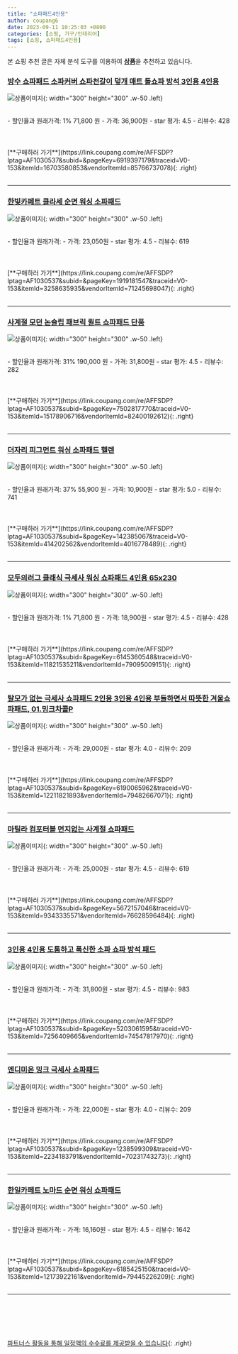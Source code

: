 ```yaml
---
title: "쇼파패드4인용"
author: coupang6
date: 2023-09-11 10:25:03 +0800
categories: [쇼핑, 가구/인테리어]
tags: [쇼핑, 쇼파패드4인용]
---
```


본 쇼핑 추천 글은 자체 분석 도구를 이용하여 [**상품**](https://link.coupang.com/a/bao1ui)을 추천하고 있습니다.

### [방수 쇼파패드 소파커버 쇼파천갈이 덮개 매트 돌쇼파 방석 3인용 4인용](https://link.coupang.com/re/AFFSDP?lptag=AF1030537&subid=&pageKey=6919397179&traceid=V0-153&itemId=16703580853&vendorItemId=85766737078)

![상품이미지](https://thumbnail9.coupangcdn.com/thumbnails/remote/230x230ex/image/vendor_inventory/a026/3ecdd7dc341961c43701bcce4130431ec80c2d10e794310b900797cd25f5.jpg){: width="300" height="300" .w-50 .left}


<br>
- 할인율과 원래가격: 1%  71,800   원
- 가격: 36,900원
- star 평가: 4.5
- 리뷰수: 428
<br>
<br>
<br>
<br>
[**구매하러 가기**](https://link.coupang.com/re/AFFSDP?lptag=AF1030537&subid=&pageKey=6919397179&traceid=V0-153&itemId=16703580853&vendorItemId=85766737078){: .right}
<br>
<br>

---

### [한빛카페트 클라세 순면 워싱 소파패드](https://link.coupang.com/re/AFFSDP?lptag=AF1030537&subid=&pageKey=1919181547&traceid=V0-153&itemId=3258635935&vendorItemId=71245698047)

![상품이미지](https://thumbnail7.coupangcdn.com/thumbnails/remote/230x230ex/image/retail/images/2020/07/30/19/5/7e3b534e-2645-407b-92ca-528992e927b3.jpg){: width="300" height="300" .w-50 .left}


<br>
- 할인율과 원래가격: 
- 가격: 23,050원
- star 평가: 4.5
- 리뷰수: 619
<br>
<br>
<br>
<br>
[**구매하러 가기**](https://link.coupang.com/re/AFFSDP?lptag=AF1030537&subid=&pageKey=1919181547&traceid=V0-153&itemId=3258635935&vendorItemId=71245698047){: .right}
<br>
<br>

---

### [사계절 모던 논슬립 패브릭 퀼트 쇼파패드 단품](https://link.coupang.com/re/AFFSDP?lptag=AF1030537&subid=&pageKey=7502817770&traceid=V0-153&itemId=15178906716&vendorItemId=82400192612)

![상품이미지](https://thumbnail8.coupangcdn.com/thumbnails/remote/230x230ex/image/vendor_inventory/5605/048d177a5a768be009ae6e8b3aa21c94266b45998935debcdcce8a09b281.jpg){: width="300" height="300" .w-50 .left}


<br>
- 할인율과 원래가격: 31%  190,000   원
- 가격: 31,800원
- star 평가: 4.5
- 리뷰수: 282
<br>
<br>
<br>
<br>
[**구매하러 가기**](https://link.coupang.com/re/AFFSDP?lptag=AF1030537&subid=&pageKey=7502817770&traceid=V0-153&itemId=15178906716&vendorItemId=82400192612){: .right}
<br>
<br>

---

### [더자리 피그먼트 워싱 소파패드 헬렌](https://link.coupang.com/re/AFFSDP?lptag=AF1030537&subid=&pageKey=142385067&traceid=V0-153&itemId=414202562&vendorItemId=4016778489)

![상품이미지](https://thumbnail8.coupangcdn.com/thumbnails/remote/230x230ex/image/retail/images/2018/10/01/14/8/a7ed7574-e129-41cd-a458-cdbc37fa0d3a.jpg){: width="300" height="300" .w-50 .left}


<br>
- 할인율과 원래가격: 37%  55,900   원
- 가격: 10,900원
- star 평가: 5.0
- 리뷰수: 741
<br>
<br>
<br>
<br>
[**구매하러 가기**](https://link.coupang.com/re/AFFSDP?lptag=AF1030537&subid=&pageKey=142385067&traceid=V0-153&itemId=414202562&vendorItemId=4016778489){: .right}
<br>
<br>

---

### [모두의러그 클래식 극세사 워싱 쇼파패드 4인용 65x230](https://link.coupang.com/re/AFFSDP?lptag=AF1030537&subid=&pageKey=6145360548&traceid=V0-153&itemId=11821535211&vendorItemId=79095009151)

![상품이미지](https://thumbnail9.coupangcdn.com/thumbnails/remote/230x230ex/image/vendor_inventory/0fa7/4b39a6b0c4aad722c1ccdf9e874967b171e97497f8e48d47416fdf58a8dc.jpg){: width="300" height="300" .w-50 .left}


<br>
- 할인율과 원래가격: 1%  71,800   원
- 가격: 18,900원
- star 평가: 4.5
- 리뷰수: 428
<br>
<br>
<br>
<br>
[**구매하러 가기**](https://link.coupang.com/re/AFFSDP?lptag=AF1030537&subid=&pageKey=6145360548&traceid=V0-153&itemId=11821535211&vendorItemId=79095009151){: .right}
<br>
<br>

---

### [탈모가 없는 극세사 쇼파패드 2인용 3인용 4인용 부들하면서 따뜻한 겨울쇼파패드, 01.밍크차콜P](https://link.coupang.com/re/AFFSDP?lptag=AF1030537&subid=&pageKey=6190065962&traceid=V0-153&itemId=12211821893&vendorItemId=79482667071)

![상품이미지](https://thumbnail9.coupangcdn.com/thumbnails/remote/230x230ex/image/vendor_inventory/0eb8/318b147e8e53b7ae8ad56fb185ca484c79143877b0b91b12784e5454ed39.jpg){: width="300" height="300" .w-50 .left}


<br>
- 할인율과 원래가격: 
- 가격: 29,000원
- star 평가: 4.0
- 리뷰수: 209
<br>
<br>
<br>
<br>
[**구매하러 가기**](https://link.coupang.com/re/AFFSDP?lptag=AF1030537&subid=&pageKey=6190065962&traceid=V0-153&itemId=12211821893&vendorItemId=79482667071){: .right}
<br>
<br>

---

### [마틸라 컴포터블 먼지없는 사계절 쇼파패드](https://link.coupang.com/re/AFFSDP?lptag=AF1030537&subid=&pageKey=5672157046&traceid=V0-153&itemId=9343335571&vendorItemId=76628596484)

![상품이미지](https://thumbnail6.coupangcdn.com/thumbnails/remote/230x230ex/image/rs_quotation_api/tchstw9g/4f340b928cd24449b45a7b6315520f08.jpg){: width="300" height="300" .w-50 .left}


<br>
- 할인율과 원래가격: 
- 가격: 25,000원
- star 평가: 4.5
- 리뷰수: 619
<br>
<br>
<br>
<br>
[**구매하러 가기**](https://link.coupang.com/re/AFFSDP?lptag=AF1030537&subid=&pageKey=5672157046&traceid=V0-153&itemId=9343335571&vendorItemId=76628596484){: .right}
<br>
<br>

---

### [3인용 4인용 도톰하고 폭신한 소파 쇼파 방석 패드](https://link.coupang.com/re/AFFSDP?lptag=AF1030537&subid=&pageKey=5203061595&traceid=V0-153&itemId=7256409665&vendorItemId=74547817970)

![상품이미지](https://thumbnail7.coupangcdn.com/thumbnails/remote/230x230ex/image/vendor_inventory/7ce0/a39e4d1234a7dd517404e720dc61652fde25babd80c4d3db909d799923a4.jpg){: width="300" height="300" .w-50 .left}


<br>
- 할인율과 원래가격: 
- 가격: 31,800원
- star 평가: 4.5
- 리뷰수: 983
<br>
<br>
<br>
<br>
[**구매하러 가기**](https://link.coupang.com/re/AFFSDP?lptag=AF1030537&subid=&pageKey=5203061595&traceid=V0-153&itemId=7256409665&vendorItemId=74547817970){: .right}
<br>
<br>

---

### [엔디미온 밍크 극세사 쇼파패드](https://link.coupang.com/re/AFFSDP?lptag=AF1030537&subid=&pageKey=1238599309&traceid=V0-153&itemId=2234183791&vendorItemId=70231743273)

![상품이미지](https://thumbnail6.coupangcdn.com/thumbnails/remote/230x230ex/image/retail/images/2020/02/06/16/3/f91ad25a-7c14-4f7c-9aa0-10426ba02acf.jpg){: width="300" height="300" .w-50 .left}


<br>
- 할인율과 원래가격: 
- 가격: 22,000원
- star 평가: 4.0
- 리뷰수: 209
<br>
<br>
<br>
<br>
[**구매하러 가기**](https://link.coupang.com/re/AFFSDP?lptag=AF1030537&subid=&pageKey=1238599309&traceid=V0-153&itemId=2234183791&vendorItemId=70231743273){: .right}
<br>
<br>

---

### [한일카페트 노마드 순면 워싱 쇼파패드](https://link.coupang.com/re/AFFSDP?lptag=AF1030537&subid=&pageKey=6185425150&traceid=V0-153&itemId=12173922161&vendorItemId=79445226209)

![상품이미지](https://thumbnail8.coupangcdn.com/thumbnails/remote/230x230ex/image/rs_quotation_api/l82yeupo/5a7888fc02f4435ab696f1318f07b694.jpg){: width="300" height="300" .w-50 .left}


<br>
- 할인율과 원래가격: 
- 가격: 16,160원
- star 평가: 4.5
- 리뷰수: 1642
<br>
<br>
<br>
<br>
[**구매하러 가기**](https://link.coupang.com/re/AFFSDP?lptag=AF1030537&subid=&pageKey=6185425150&traceid=V0-153&itemId=12173922161&vendorItemId=79445226209){: .right}
<br>
<br>

---
<br><br><br><br><br> [파트너스 활동을 통해 일정액의 수수료를 제공받을 수 있습니다](https://link.coupang.com/a/bao1ui){: .right}